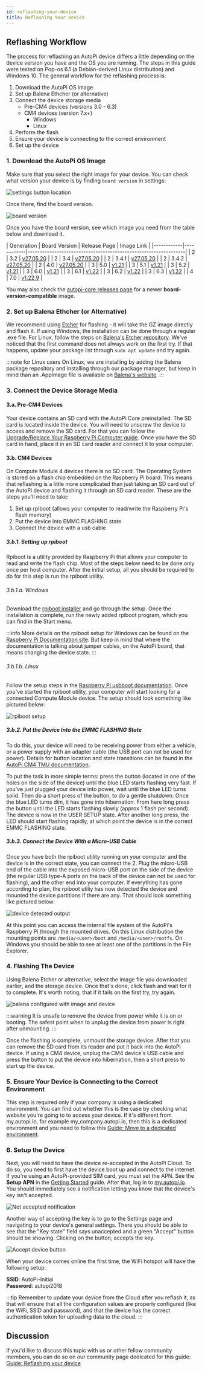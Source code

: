 ```yaml
---
id: reflashing-your-device
title: Reflashing Your Device
---
```


## Reflashing Workflow
The process for reflashing an AutoPi device differs a little depending on the device version you have and the OS you are running. The steps in this guide were tested on Pop-os 6.1 (a Debian-derived Linux distribution) and Windows 10. The general workflow for the reflashing process is:

1. Download the AutoPi OS image
2. Set up Balena Ethcher (or alternative)
3. Connect the device storage media
    - Pre-CM4 devices (versions 3.0 - 6.3)
    - CM4 devices (version 7.x+)
        - Windows
        - Linux
4. Perform the flash
6. Ensure your device is connecting to the correct environment
5. Set up the device

### 1. Download the AutoPi OS Image

Make sure that you select the right image for your device. You can check what version your device is by finding `board version` in
settings:

![settings button location](/img/getting_started/developer_guides/reflashing_your_device/settings_button_location.jpg)

Once there, find the board version.

![board version](/img/getting_started/developer_guides/reflashing_your_device/board_version.jpg)

Once you have the board version, see which image you need from the table below and download it.

| Generation | Board Version | Release Page                                                    | Image Link                                                                                                                     |
|------------|------------|-----------------------------------------------------------------|
|      2     | 3.2        | [v27.05.20](https://github.com/autopi-io/autopi-core/releases/tag/v27.05.20) |
|      2     | 3.4        | [v27.05.20](https://github.com/autopi-io/autopi-core/releases/tag/v27.05.20) |
|      2     | 3.4.1      | [v27.05.20](https://github.com/autopi-io/autopi-core/releases/tag/v27.05.20) | 
|      2     | 3.4.2      | [v27.05.20](https://github.com/autopi-io/autopi-core/releases/tag/v27.05.20) | 
|      2     | 4.0        | [v27.05.20](https://github.com/autopi-io/autopi-core/releases/tag/v27.05.20) | 
|      3     | 5.0        | [v1.21](https://github.com/autopi-io/autopi-core/releases/tag/v1.21)     |
|      3     | 5.1        | [v1.21](https://github.com/autopi-io/autopi-core/releases/tag/v1.21)     | 
|      3     | 5.2        | [v1.21](https://github.com/autopi-io/autopi-core/releases/tag/v1.21)     |
|      3     | 6.0        | [v1.21](https://github.com/autopi-io/autopi-core/releases/tag/v1.21)     |
|      3     | 6.1        | [v1.22](https://github.com/autopi-io/autopi-core/releases/tag/v1.22)     | 
|      3     | 6.2        | [v1.22](https://github.com/autopi-io/autopi-core/releases/tag/v1.22)     | 
|      3     | 6.3        | [v1.22](https://github.com/autopi-io/autopi-core/releases/tag/v1.22)     | 
|      4     | 7.0        | [v1.22.9](https://github.com/autopi-io/autopi-core/releases/tag/v1.22.9) |


You may also check the [autopi-core releases page](https://github.com/autopi-io/autopi-core/releases) for a newer **board-version-compatible** image.

### 2. Set up Balena Ethcher (or Alternative)

We recommend using [Etcher](https://etcher.io) for flashing - it will take the GZ image directly and flash it. If using Windows, the 
installation can be done through a regular .exe file. For Linux, follow the steps on [Balena's Etcher repository](https://github.com/balena-io/etcher?d_id=fae0960a-c0ca-432e-af94-7e81c00d32a9&s_id=1677580787961#debian-and-ubuntu-based-package-repository-gnulinux-x86x64). We've noticed that the first command does not always work on the first try. If that happens, update your package list through `sudo apt update` and try again. 

:::note for Linux users
On Linux, we are installing by adding the Balena package repository and installing through our package manager, but keep in mind than
an .AppImage file is available on [Balena's website](https://www.balena.io/).
:::

### 3. Connect the Device Storage Media

#### 3.a. Pre-CM4 Devices
Your device contains an SD card with the AutoPi Core preinstalled. The SD card is located inside
the device. You will need to unscrew the device to access and remove the SD card. For that you can follow
the [Upgrade/Replace Your Raspberry Pi Computer guide](/getting_started/developer_guides/upgrading_your_raspberrypi.mdx). Once you have the
SD card in hand, place it in an SD card reader and connect it to your computer.

#### 3.b. CM4 Devices
On Compute Module 4 devices there is no SD card. The Operating System is stored on a flash chip embedded on
the Raspberry Pi board. This means that reflashing is a little more complicated than just taking an SD
card out of the AutoPi device and flashing it through an SD card reader. These are the steps you'll need to take:

<!-- Although possible to do on a Windows machine, it's highly recommended to use Linux instead, as the utility for accessing the 
Raspberry Pi's flash memory is easier to set up and is more stable on Linux.  -->

1. Set up rpiboot (allows your computer to read/write the Raspberry Pi's flash memory)
2. Put the device into EMMC FLASHING state
3. Connect the device with a usb cable

##### 3.b.1. Setting up rpiboot

Rpiboot is a utility provided by Raspberry Pi that allows your computer to read and write the flash chip. Most of the steps below need to be done only once per host computer. After the initial setup, all you should be required to do for this step is run the rpiboot utility.

###### 3.b.1.a. Windows
Download the [rpiboot installer](https://github.com/raspberrypi/usbboot/raw/master/win32/rpiboot_setup.exe) and go through the setup. Once
the installation is complete, run the newly added rpiboot program, which you can find in the Start menu. 

:::info
More details on the rpiboot setup for Windows can be found on the [Raspberry Pi Documentation site](https://www.raspberrypi.com/documentation/computers/compute-module.html#windows-installer). But keep in mind that where the documentation is talking about jumper cables, on the AutoPi board, that means changing the device state. 
:::


###### 3.b.1.b. Linux
Follow the setup steps in the [Raspberry Pi usbboot documentation](https://github.com/raspberrypi/usbboot).
Once you've started the rpiboot utility, your computer will start looking for a connected Compute Module
device. The setup should look something like pictured below:

![rpiboot setup](/img/getting_started/developer_guides/reflashing_your_device/rpiboot_setup.png)

##### 3.b.2. Put the Device Into the EMMC FLASHING State
To do this, your device will need to be receiving power from either a vehicle, or a power supply with an adapter cable (the USB port can not be used for power). Details for button location and state transitions can be found in the [AutoPi CM4 TMU documentation](https://docs.autopi.io/hardware/autopi_tmu_cm4/led-and-button/). 

To put the task in more simple terms: press the button (located in one of the holes on the side of the device) until the blue LED starts flashing very fast. If you've just plugged your device into power, wait until the blue LED turns solid. Then do a short press of the button, to do a gentle shutdown. Once the blue LED turns dim, it has gone into hibernation. From here long press the button until the LED starts flashing slowly (approx 1 flash per second). The device is now in the USER SETUP state. After another long press, the LED should start flashing rapidly, at which point the device is in the correct EMMC FLASHING state. 

##### 3.b.3. Connect the Device With a Micro-USB Cable

Once you have both the rpiboot utility running on your computer and the device is in the correct state, you can connect the 2. Plug the micro-USB end of the cable into the exposed micro-USB port on the side of the device (the regular USB type-A ports on the back of the device can not be used for flashing), and the other end into your computer. If everything has gone according to plan, the rpiboot utiliy has now detected the device and mounted the device partitions if there are any. That should look something like pictured below:

![device detected output](/img/getting_started/developer_guides/reflashing_your_device/device_detected.png)

At this point you can access the internal file system of the AutoPi's Raspberry Pi through the mounted drives. On this Linux distribution the mounting points are `/media/<user>/boot` and `/media/<user>/rootfs`. On Windows you should be able to see at least one of the partitions in the File Explorer.

### 4. Flashing The Device
Using Balena Etcher or alternative, select the image file you downloaded earlier, and the storage device. Once that's done, click flash and wait for it to complete. It's worth noting, that if it fails on the first try, try again. 

![balena configured with image and device](/img/getting_started/developer_guides/reflashing_your_device/configured_balena.png)

:::warning
It is unsafe to remove the device from power while it is on or booting. The safest point when to unplug the device from power is right after unmounting.
:::

Once the flashing is complete, unmount the storage device. After that you can remove the SD card from its reader and put it back into the 
AutoPi device. If using a CM4 device, unplug the CM4 device's USB cable and press the button to put the device into hibernation, then a short press to start up the device. 

### 5. Ensure Your Device is Connecting to the Correct Environment
This step is required only if your company is using a dedicated environment. You can find out whether this is the case by checking what website you're going to to access your device. If it's different from my.autopi.io, for example my_company.autopi.io, then this is a dedicated environment and you need to follow this [Guide: Move to a dedicated environment](/cloud/device_management/move_to_dedicated_environment.md/).

### 6. Setup the Device
Next, you will need to have the device re-accepted in the AutoPi Cloud. To do
so, you need to first have the device boot up and connect to the internet. If you're using an AutoPi-provided SIM card, 
you must set the APN. See the **Setup APN** in the [Getting Started](/getting_started/autopi_tmu_cm4/index.md/#8-setup-apn) guide. After that, log in to
[my.autopi.io](https://my.autopi.io). You should immediately see a notification letting you know
that the device's key isn't accepted.

![Not accepted notification](/img/getting_started/developer_guides/reflashing_your_device/not_accepted_notification.png)

Another way of accepting the key is to go to the Settings page and navigating to your device's
general settings. There you should be able to see that the "Key state" field says unaccepted and a
green "Accept" button should be showing. Clicking on the button, accepts the key.

![Accept device button](/img/getting_started/developer_guides/reflashing_your_device/accept_device.png)

When your device comes online the first time, the WiFi hotspot will have the following setup:

**SSID**: AutoPi-Initial  
**Password**: autopi2018

:::tip
Remember to update your device from the Cloud after you reflash it, as that will ensure that all
the configuration values are properly configured (like the WiFi, SSID and password), and that the
device has the correct authentication token for uploading data to the cloud.
:::

## Discussion
If you'd like to discuss this topic with us or other fellow community members, you can do so on
our community page dedicated for this guide:
[Guide: Reflashing your device](https://community.autopi.io/t/guide-reflashing-your-device/668)
